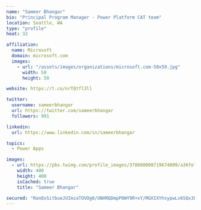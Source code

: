 ```yaml
---
name: "Sameer Bhangar"
bio: "Principal Program Manager - Power Platform CAT team"
location: Seattle, WA
type: "profile"
heat: 32

affiliation:
  name: Microsoft
  domain: microsoft.com
  images:
    - url: "/assets/images/organizations/microsoft.com-50x50.jpg"
      width: 50
      height: 50

website: https://t.co/nrTQtfl3ll

twitter:
  username: sameerbhangar
  url: https://twitter.com/sameerbhangar
  followers: 991

linkedin:
  url: https://www.linkedin.com/in/sameerbhangar

topics:
  - Power Apps

images:
  - url: https://pbs.twimg.com/profile_images/378800000719674009/a36fe7ddfab1778b76e5793772e43798_400x400.jpeg
    width: 400
    height: 400
    isCached: true
    title: "Sameer Bhangar"

secured: "RanQvSitbueJUImzaTOVOg0/UNHRQDmpP8WY9R+xY/MGXIXYhsypwLv6SQx38Jx9m3BFQtHAASUJnfLwc3AeJOWZjRcRQpkqVtcNf8NJ24+Nd/swdsN3sufFiAqPg3MaBcjPzF1v7dMdlmCuOUtyXe/JDma6Lo6g4reHeXcRwvb2zrwuac7PE+1G6M4KO+oNp14TlTJWfhNrcIoZOPhPHGvoMFwfmojEuAk/tqLZ3jWAXlfMHqi5yoWa6uAUx1znwpVICvTUmlgVL4MVB5y4IBy1eZG+sITH4Yc5CKHZ2P0ky8j5MVxojFbU5cMGjMiDa/mfnobZkmXrzKtyQDsE2wW7bPefotOdmXh7iENqqp6Wrh0eQyrCNPaIYG8Eejn4y8EO1lg57Nvt8Tpf4PfBJQ==;/2ys8//nN8jR8BjYgdtzXA=="
---
```


